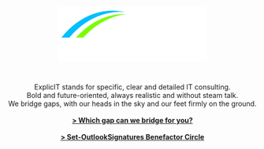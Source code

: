 ---
layout: page
title: '<img src="/assets/images/explicit consulting, color on transparent, company and slogan.png" alt="ExplicIT Consulting. We bridge the gap." style="height: 4em; object-fit: contain;">'
subtitle: <br>ExplicIT stands for specific, clear and detailed IT consulting.<br>Bold and future-oriented, always realistic and without steam talk.<br>We bridge gaps, with our heads in the sky and our feet firmly on the ground.<br><br><strong><a href="/services/">> Which gap can we bridge for you?</a><br><br><a href="/open-source/set-outlooksignatures/">> Set-OutlookSignatures Benefactor Circle</a></strong>
hero_image: /assets/images/background, vietnam golden bridge.jpg
hero_height: is-fullheight-with-navbar
hero_darken: true
description: We bridge the gap between strategy and execution. ExplicIT stands for specific, clear and detailed IT consulting.
image: "/assets/images/explicit consulting, color on black.png"
---